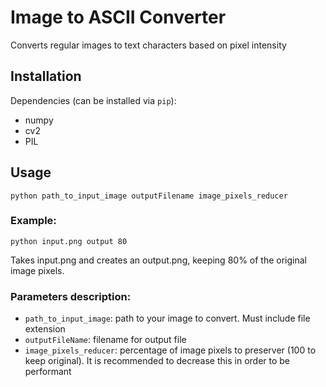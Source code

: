 # Image to ASCII Converter
Converts regular images to text characters based on pixel intensity

## Installation

Dependencies (can be installed via `pip`):

- numpy
- cv2
- PIL

## Usage

`python path_to_input_image outputFilename image_pixels_reducer`

### Example:

`python input.png output 80`

Takes input.png and creates an output.png, keeping 80% of the original image pixels.

### Parameters description:
- `path_to_input_image`: path to your image to convert. Must include file extension
- `outputFileName`: filename for output file
- `image_pixels_reducer`: percentage of image pixels to preserver (100 to keep original). It is recommended to decrease this in order to be performant
